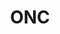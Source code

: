 ---
# This topic lives at
# https://digital.gov/topics/onc

# Topic Title
title: "ONC"

# description — keep it short and clear
summary: ""

# Weight
weight: 1

# For more information on managing topics,
# see https://github.com/GSA/digitalgov.gov/wiki/topics
---